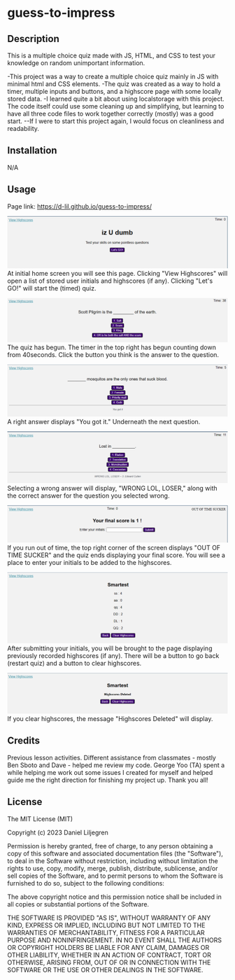 # guess-to-impress

## Description

 This is a multiple choice quiz made with JS, HTML, and CSS to test your knowledge on random unimportant information.

-This project was a way to create a multiple choice quiz mainly in JS with minimal html and CSS elements.
-The quiz was created as a way to hold a timer, multiple inputs and buttons, and a highscore page with some locally stored data.
-I learned quite a bit about using localstorage with this project. The code itself could use some cleaning up and simplifying, but learning to have all three code files to work together correctly (mostly) was a good start.
    --If I were to start this project again, I would focus on cleanliness and readability.

## Installation

N/A

## Usage
Page link:
https://d-lil.github.io/guess-to-impress/


![alt text](./assets/images/qss.png)
At initial home screen you will see this page.
Clicking "View Highscores" will open a list of stored user initials and highscores (if any).
Clicking "Let's GO!" will start the (timed) quiz.


![alt text](./assets/images/qss1.png)
The quiz has begun. The timer in the top right has begun counting down from 40seconds.
Click the button you think is the answer to the question.

![alt text](./assets/images/qss2.png)
A right answer displays "You got it." Underneath the next question.

![alt text](./assets/images/qss4.png)
Selecting a wrong answer will display, "WRONG LOL, LOSER," along with the correct answer for the question you selected wrong.

![alt text](./assets/images/qss3.png)
If you run out of time, the top right corner of the screen displays "OUT OF TIME SUCKER" and the quiz ends displaying your final score.
You will see a place to enter your initials to be added to the highscores.

![alt text](./assets/images/qss5.png)
After submitting your initials, you will be brought to the page displaying previously recorded highscores (if any).
There will be a button to go back (restart quiz) and a button to clear highscores.

![alt text](./assets/images/qss6.png)
If you clear highscores, the message "Highscores Deleted" will display.

## Credits

Previous lesson activities.
Different assistance from classmates - mostly Ben Sboto and Dave - helped me review my code.
George Yoo (TA) spent a while helping me work out some issues I created for myself and helped guide me the right direction for finishing my project up. 
Thank you all!

## License

The MIT License (MIT)

Copyright (c) 2023 Daniel Liljegren

Permission is hereby granted, free of charge, to any person obtaining a copy of this software and associated documentation files (the "Software"), to deal in the Software without restriction, including without limitation the rights to use, copy, modify, merge, publish, distribute, sublicense, and/or sell copies of the Software, and to permit persons to whom the Software is furnished to do so, subject to the following conditions:

The above copyright notice and this permission notice shall be included in all copies or substantial portions of the Software.

THE SOFTWARE IS PROVIDED "AS IS", WITHOUT WARRANTY OF ANY KIND, EXPRESS OR IMPLIED, INCLUDING BUT NOT LIMITED TO THE WARRANTIES OF MERCHANTABILITY, FITNESS FOR A PARTICULAR PURPOSE AND NONINFRINGEMENT. IN NO EVENT SHALL THE AUTHORS OR COPYRIGHT HOLDERS BE LIABLE FOR ANY CLAIM, DAMAGES OR OTHER LIABILITY, WHETHER IN AN ACTION OF CONTRACT, TORT OR OTHERWISE, ARISING FROM, OUT OF OR IN CONNECTION WITH THE SOFTWARE OR THE USE OR OTHER DEALINGS IN THE SOFTWARE.